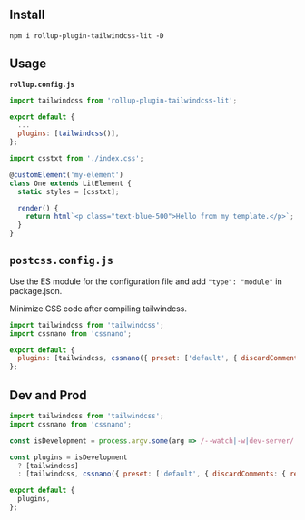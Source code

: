 ## Install

```console
npm i rollup-plugin-tailwindcss-lit -D
```

## Usage

**`rollup.config.js`**

```js
import tailwindcss from 'rollup-plugin-tailwindcss-lit';

export default {
  ...
  plugins: [tailwindcss()],
};
```

```js
import csstxt from './index.css';

@customElement('my-element')
class One extends LitElement {
  static styles = [csstxt];

  render() {
    return html`<p class="text-blue-500">Hello from my template.</p>`;
  }
}
```

## `postcss.config.js`

Use the ES module for the configuration file and add `"type": "module"` in package.json.

Minimize CSS code after compiling tailwindcss.

```js
import tailwindcss from 'tailwindcss';
import cssnano from 'cssnano';

export default {
  plugins: [tailwindcss, cssnano({ preset: ['default', { discardComments: { removeAll: true } }] })],
};
```

## Dev and Prod

```js
import tailwindcss from 'tailwindcss';
import cssnano from 'cssnano';

const isDevelopment = process.argv.some(arg => /--watch|-w|dev-server/.test(arg));

const plugins = isDevelopment
  ? [tailwindcss]
  : [tailwindcss, cssnano({ preset: ['default', { discardComments: { removeAll: true } }] })];

export default {
  plugins,
};
```
